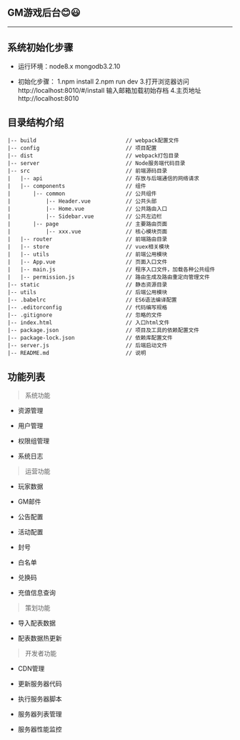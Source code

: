 ## GM游戏后台:blush::smiley: ##

---

## 系统初始化步骤 ##

- 运行环境：node8.x mongodb3.2.10

- 初始化步骤：
1.npm install
2.npm run dev
3.打开浏览器访问 http://localhost:8010/#/install 输入邮箱加载初始存档
4.主页地址 http://localhost:8010

## 目录结构介绍 ##

	|-- build                            // webpack配置文件
	|-- config                           // 项目配置
    |-- dist                             // webpack打包目录
    |-- server                           // Node服务端代码目录
	|-- src                              // 前端源码目录
    |   |-- api                          // 存放与后端通信的网络请求
	|   |-- components                   // 组件
	|       |-- common                   // 公共组件
	|           |-- Header.vue           // 公共头部
	|           |-- Home.vue           	 // 公共路由入口
	|           |-- Sidebar.vue          // 公共左边栏
	|		|-- page                   	 // 主要路由页面
	|           |-- xxx.vue              // 核心模块页面
    |   |-- router                       // 前端路由目录
    |   |-- store                        // vuex相关模块
    |   |-- utils                        // 前端公用模块
	|   |-- App.vue                      // 页面入口文件
	|   |-- main.js                      // 程序入口文件，加载各种公共组件
    |   |-- permission.js                // 路由生成及路由重定向管理文件
    |-- static                           // 静态资源目录
    |-- utils                            // 后端公用模块
	|-- .babelrc                         // ES6语法编译配置
	|-- .editorconfig                    // 代码编写规格
	|-- .gitignore                       // 忽略的文件
	|-- index.html                       // 入口html文件
	|-- package.json                     // 项目及工具的依赖配置文件
    |-- package-lock.json                // 依赖库配置文件
    |-- server.js                        // 后端启动文件
	|-- README.md                        // 说明

## 功能列表 ##

> 系统功能

- 资源管理

- 用户管理

- 权限组管理

- 系统日志

> 运营功能

- 玩家数据

- GM邮件

- 公告配置

- 活动配置

- 封号

- 白名单

- 兑换码

- 充值信息查询

> 策划功能

- 导入配表数据

- 配表数据热更新

> 开发者功能

- CDN管理

- 更新服务器代码

- 执行服务器脚本

- 服务器列表管理

- 服务器性能监控
